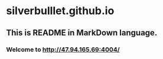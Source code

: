 # silverbulllet.github.io

## This is README in MarkDown language. 

### Welcome to http://47.94.165.69:4004/

